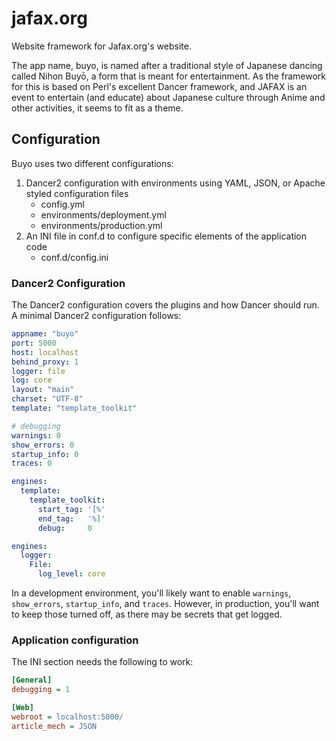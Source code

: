 # jafax.org

Website framework for Jafax.org's website.

The app name, buyo, is named after a traditional style of Japanese dancing
called Nihon Buyō, a form that is meant for entertainment. As the framework
for this is based on Perl's excellent Dancer framework, and JAFAX is an
event to entertain (and educate) about Japanese culture through Anime and
other activities, it seems to fit as a theme.

## Configuration

Buyo uses two different configurations:

1. Dancer2 configuration with environments using YAML, JSON, or Apache styled configuration files
   - config.yml
   - environments/deployment.yml
   - environments/production.yml
1. An INI file in conf.d to configure specific elements of the application code
   - conf.d/config.ini

### Dancer2 Configuration

The Dancer2 configuration covers the plugins and how Dancer should run. A minimal Dancer2 configuration follows:

```yaml
appname: "buyo"
port: 5000
host: localhost
behind_proxy: 1
logger: file
log: core
layout: "main"
charset: "UTF-8"
template: "template_toolkit"

# debugging
warnings: 0
show_errors: 0
startup_info: 0
traces: 0

engines:
  template:
    template_toolkit:
      start_tag: '[%'
      end_tag:   '%]'
      debug:     0

engines:
  logger:
    File:
      log_level: core
```

In a development environment, you'll likely want to enable `warnings`, `show_errors`, `startup_info`, and `traces`. However, in production, you'll want to keep those turned off, as there may be secrets that get logged.

### Application configuration

The INI section needs the following to work:

```ini
[General]
debugging = 1

[Web]
webroot = localhost:5000/
article_mech = JSON
```
